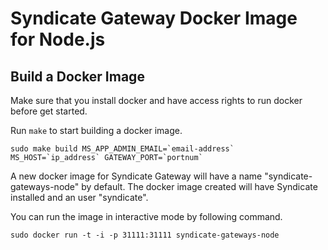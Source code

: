 # Syndicate Gateway Docker Image for Node.js

Build a Docker Image
--------------------

Make sure that you install docker and have access rights to run docker before get started.

Run `make` to start building a docker image.
```
sudo make build MS_APP_ADMIN_EMAIL=`email-address` MS_HOST=`ip_address` GATEWAY_PORT=`portnum`
```

A new docker image for Syndicate Gateway will have a name "syndicate-gateways-node" by default. The docker image created will have Syndicate installed and an user "syndicate".

You can run the image in interactive mode by following command.
```
sudo docker run -t -i -p 31111:31111 syndicate-gateways-node
```

